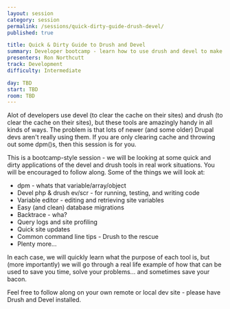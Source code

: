 ```yaml
---
layout: session
category: session
permalink: /sessions/quick-dirty-guide-drush-devel/
published: true

title: Quick & Dirty Guide to Drush and Devel
summary: Developer bootcamp - learn how to use drush and devel to make your Drupal life easier.
presenters: Ron Northcutt
track: Development
difficulty: Intermediate

day: TBD
start: TBD
room: TBD
---
```


Alot of developers use devel (to clear the cache on their sites) and drush (to clear the cache on their sites), but these tools are amazingly handy in all kinds of ways. The problem is that lots of newer (and some older) Drupal devs aren't really using them. If you are only clearing cache and throwing out some dpm()s, then this session is for you.

This is a bootcamp-style session - we will be looking at some quick and dirty applications of the devel and drush tools in real work situations. You will be encouraged to follow along. Some of the things we will look at:

- dpm - whats that variable/array/object
- Devel php & drush ev/scr - for running, testing, and writing code
- Variable editor - editing and retrieving site variables
- Easy (and clean) database migrations
- Backtrace - wha?
- Query logs and site profiling
- Quick site updates
- Common command line tips - Drush to the rescue
- Plenty more...

In each case, we will quickly learn what the purpose of each tool is, but (more importantly) we will go through a real life example of how that can be used to save you time, solve your problems... and sometimes save your bacon.

Feel free to follow along on your own remote or local dev site - please have Drush and Devel installed.
